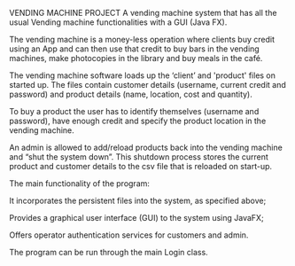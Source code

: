 VENDING MACHINE PROJECT
A vending machine system that has all the usual Vending machine functionalities with a GUI (Java FX).

The vending machine is a money-less operation where clients buy credit using an App and can then use that credit to buy bars in the vending machines, make photocopies in the library and buy meals in the café.

The vending machine software loads up the ‘client’ and 'product' files on started up. The files contain customer details (username, current credit and password) and product details (name, location, cost and quantity).

To buy a product the user has to identify themselves (username and password), have enough credit and specify the product location in the vending machine.

An admin is allowed to add/reload products back into the vending machine and “shut the system down”. This shutdown process stores the current product and customer details to the csv file that is reloaded on start-up.

The main functionality of the program:

It incorporates the persistent files into the system, as specified above;

Provides a graphical user interface (GUI) to the system using JavaFX;

Offers operator authentication services for customers and admin.

The program can be run through the main Login class.
